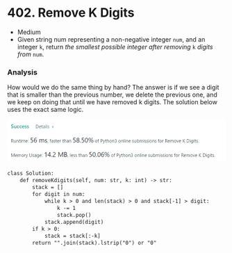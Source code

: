 # 402. Remove K Digits

* Medium
* Given string num representing a non-negative integer `num`, and an integer `k`, return _the smallest possible integer after removing_ `k` _digits from_ `num`.

### Analysis&#x20;

How would we do the same thing by hand? The answer is if we see a digit that is smaller than the previous number, we delete the previous one, and we keep on doing that until we have removed k digits. The solution below uses the exact same logic. &#x20;

![](<../.gitbook/assets/image (28).png>)

```
class Solution:
    def removeKdigits(self, num: str, k: int) -> str:    
        stack = []
        for digit in num:
            while k > 0 and len(stack) > 0 and stack[-1] > digit:
                k -= 1
                stack.pop()  
            stack.append(digit)
        if k > 0:
            stack = stack[:-k]     
        return "".join(stack).lstrip("0") or "0"
```
